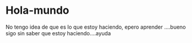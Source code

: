 # Hola-mundo
No tengo idea de que es lo que estoy haciendo, epero aprender
....bueno sigo sin saber que estoy haciendo....ayuda
